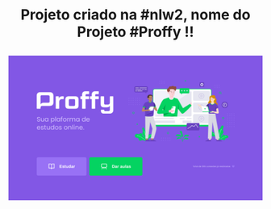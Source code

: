 
<h1 align="center"> 
    Projeto criado na #nlw2, nome do Projeto #Proffy  !! 
</h1>

<h2 align="center"> 
    <img src="web/github/screenshot.png" alt="Screenshot - Proffy" > 
</h2>
